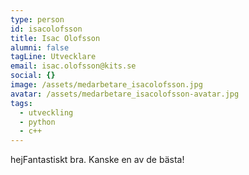 ```yaml
---
type: person
id: isacolofsson
title: Isac Olofsson
alumni: false
tagLine: Utvecklare
email: isac.olofsson@kits.se
social: {}
image: /assets/medarbetare_isacolofsson.jpg
avatar: /assets/medarbetare_isacolofsson-avatar.jpg
tags:
  - utveckling
  - python
  - c++
---
```


hejFantastiskt bra. Kanske en av de bästa!
